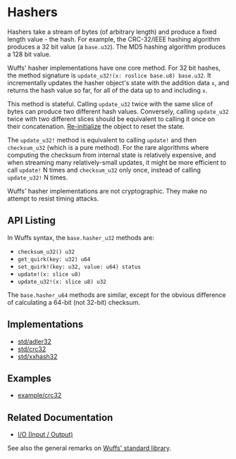 # Hashers

Hashers take a stream of bytes (of arbitrary length) and produce a fixed length
value - the hash. For example, the CRC-32/IEEE hashing algorithm produces a 32
bit value (a `base.u32`). The MD5 hashing algorithm produces a 128 bit value.

Wuffs' hasher implementations have one core method. For 32 bit hashes, the
method signature is `update_u32!(x: roslice base.u8) base.u32`. It
incrementally updates the hasher object's state with the addition data `x`, and
returns the hash value so far, for all of the data up to and including `x`.

This method is stateful. Calling `update_u32` twice with the same slice of
bytes can produce two different hash values. Conversely, calling `update_u32`
twice with two different slices should be equivalent to calling it once on
their concatenation. [Re-initialize](/doc/note/initialization.md) the object to
reset the state.

The `update_u32!` method is equivalent to calling `update!` and then
`checksum_u32` (which is a pure method). For the rare algorithms where
computing the checksum from internal state is relatively expensive, and when
streaming many relatively-small updates, it might be more efficient to call
`update!` N times and `checksum_u32` only once, instead of calling
`update_u32!` N times.

Wuffs' hasher implementations are not cryptographic. They make no attempt to
resist timing attacks.


## API Listing

In Wuffs syntax, the `base.hasher_u32` methods are:

- `checksum_u32() u32`
- `get_quirk(key: u32) u64`
- `set_quirk!(key: u32, value: u64) status`
- `update!(x: slice u8)`
- `update_u32!(x: slice u8) u32`

The `base.hasher_u64` methods are similar, except for the obvious difference of
calculating a 64-bit (not 32-bit) checksum.


## Implementations

- [std/adler32](/std/adler32)
- [std/crc32](/std/crc32)
- [std/xxhash32](/std/xxhash32)


## Examples

- [example/crc32](/example/crc32)


## Related Documentation

- [I/O (Input / Output)](/doc/note/io-input-output.md)

See also the general remarks on [Wuffs' standard library](/doc/std/README.md).
